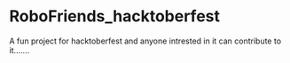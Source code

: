 # RoboFriends_hacktoberfest
A fun project for hacktoberfest and anyone intrested in it can contribute to it.......
